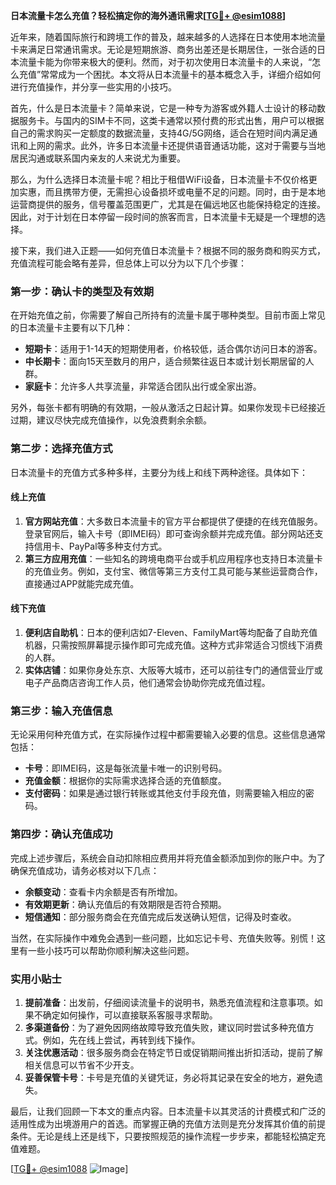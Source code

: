 **日本流量卡怎么充值？轻松搞定你的海外通讯需求[[TG💪+ @esim1088](https://t.me/s/esim1088)]**

近年来，随着国际旅行和跨境工作的普及，越来越多的人选择在日本使用本地流量卡来满足日常通讯需求。无论是短期旅游、商务出差还是长期居住，一张合适的日本流量卡能为你带来极大的便利。然而，对于初次使用日本流量卡的人来说，“怎么充值”常常成为一个困扰。本文将从日本流量卡的基本概念入手，详细介绍如何进行充值操作，并分享一些实用的小技巧。

首先，什么是日本流量卡？简单来说，它是一种专为游客或外籍人士设计的移动数据服务卡。与国内的SIM卡不同，这类卡通常以预付费的形式出售，用户可以根据自己的需求购买一定额度的数据流量，支持4G/5G网络，适合在短时间内满足通讯和上网的需求。此外，许多日本流量卡还提供语音通话功能，这对于需要与当地居民沟通或联系国内亲友的人来说尤为重要。

那么，为什么选择日本流量卡呢？相比于租借WiFi设备，日本流量卡不仅价格更加实惠，而且携带方便，无需担心设备损坏或电量不足的问题。同时，由于是本地运营商提供的服务，信号覆盖范围更广，尤其是在偏远地区也能保持稳定的连接。因此，对于计划在日本停留一段时间的旅客而言，日本流量卡无疑是一个理想的选择。

接下来，我们进入正题——如何充值日本流量卡？根据不同的服务商和购买方式，充值流程可能会略有差异，但总体上可以分为以下几个步骤：

### **第一步：确认卡的类型及有效期**
在开始充值之前，你需要了解自己所持有的流量卡属于哪种类型。目前市面上常见的日本流量卡主要有以下几种：
- **短期卡**：适用于1-14天的短期使用者，价格较低，适合偶尔访问日本的游客。
- **中长期卡**：面向15天至数月的用户，适合频繁往返日本或计划长期居留的人群。
- **家庭卡**：允许多人共享流量，非常适合团队出行或全家出游。

另外，每张卡都有明确的有效期，一般从激活之日起计算。如果你发现卡已经接近过期，建议尽快完成充值操作，以免浪费剩余余额。

### **第二步：选择充值方式**
日本流量卡的充值方式多种多样，主要分为线上和线下两种途径。具体如下：
#### **线上充值**
1. **官方网站充值**：大多数日本流量卡的官方平台都提供了便捷的在线充值服务。登录官网后，输入卡号（即IMEI码）即可查询余额并完成充值。部分网站还支持信用卡、PayPal等多种支付方式。
2. **第三方应用充值**：一些知名的跨境电商平台或手机应用程序也支持日本流量卡的充值业务。例如，支付宝、微信等第三方支付工具可能与某些运营商合作，直接通过APP就能完成充值。

#### **线下充值**
1. **便利店自助机**：日本的便利店如7-Eleven、FamilyMart等均配备了自助充值机器，只需按照屏幕提示操作即可完成充值。这种方式非常适合习惯线下消费的人群。
2. **实体店铺**：如果你身处东京、大阪等大城市，还可以前往专门的通信营业厅或电子产品商店咨询工作人员，他们通常会协助你完成充值过程。

### **第三步：输入充值信息**
无论采用何种充值方式，在实际操作过程中都需要输入必要的信息。这些信息通常包括：
- **卡号**：即IMEI码，这是每张流量卡唯一的识别号码。
- **充值金额**：根据你的实际需求选择合适的充值额度。
- **支付密码**：如果是通过银行转账或其他支付手段充值，则需要输入相应的密码。

### **第四步：确认充值成功**
完成上述步骤后，系统会自动扣除相应费用并将充值金额添加到你的账户中。为了确保充值成功，请务必核对以下几点：
- **余额变动**：查看卡内余额是否有所增加。
- **有效期更新**：确认充值后的有效期限是否符合预期。
- **短信通知**：部分服务商会在充值完成后发送确认短信，记得及时查收。

当然，在实际操作中难免会遇到一些问题，比如忘记卡号、充值失败等。别慌！这里有一些小技巧可以帮助你顺利解决这些问题。

### **实用小贴士**
1. **提前准备**：出发前，仔细阅读流量卡的说明书，熟悉充值流程和注意事项。如果不确定如何操作，可以直接联系客服寻求帮助。
2. **多渠道备份**：为了避免因网络故障导致充值失败，建议同时尝试多种充值方式。例如，先在线上尝试，再转到线下操作。
3. **关注优惠活动**：很多服务商会在特定节日或促销期间推出折扣活动，提前了解相关信息可以节省不少开支。
4. **妥善保管卡号**：卡号是充值的关键凭证，务必将其记录在安全的地方，避免遗失。

最后，让我们回顾一下本文的重点内容。日本流量卡以其灵活的计费模式和广泛的适用性成为出境游用户的首选。而掌握正确的充值方法则是充分发挥其价值的前提条件。无论是线上还是线下，只要按照规范的操作流程一步步来，都能轻松搞定充值难题。

[[TG💪+ @esim1088](https://t.me/s/esim1088) ![Image](https://i.postimg.cc/4NQfJmqS/Snipaste-2025-05-13-00-14-12.png)]